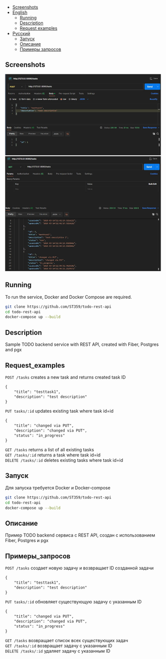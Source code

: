 - [Screenshots](#Screenshots)
- [English](#Running)
  - [Running](#Running)
  - [Description](#Description)
  - [Request examples](#Request_examples)
- [Русский](#Запуск)
  - [Запуск](#Запуск)
  - [Описание](#Описание)
  - [Примеры запросов](#Примеры_запросов)

## Screenshots
![Example of task creation](assets/postman_screenhot_1.jpg "Example of task creation")
![Example of getting all tasks list](assets/postman_screenhot_2.jpg "Example of getting all tasks list")

## Running
To run the service, Docker and Docker Compose are required.
```sh
git clone https://github.com/ST359/todo-rest-api
cd todo-rest-api
docker-compose up --build
```

## Description
Sample TODO backend service with REST API, created with Fiber, Postgres and pgx

## Request_examples
`POST /tasks` creates a new task and returns created task ID
```
{
    "title": "testtask1",
    "description": "test description"
}
```
`PUT tasks/:id` updates existing task where task id=id
```
{
    "title": "changed via PUT",
    "description": "changed via PUT",
    "status": "in_progress"
}
```
`GET /tasks` returns a list of all existing tasks  
`GET /tasks/:id` returns a task where task id=id  
`DELETE /tasks/:id` deletes existing tasks where task id=id  

## Запуск
Для запуска требуется Docker и Docker-compose
```sh
git clone https://github.com/ST359/todo-rest-api
cd todo-rest-api
docker-compose up --build
```

## Описание
Пример TODO backend сервиса с REST API, создан с использованием Fiber, Postgres и pgx

## Примеры_запросов
`POST /tasks` создает новую задачу и возвращает ID созданной задачи
```
{
    "title": "testtask1",
    "description": "test description"
}
```
`PUT tasks/:id` обновляет существующую задачу с указанным ID
```
{
    "title": "changed via PUT",
    "description": "changed via PUT",
    "status": "in_progress"
}
```
`GET /tasks` возвращает список всех существующих задач  
`GET /tasks/:id` возвращает задачу с указанным ID  
`DELETE /tasks/:id` удаляет задачу с указанным ID  
